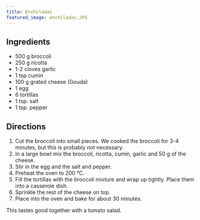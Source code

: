 ```yaml
---
title: Enchiladas
featured_image: enchiladas.JPG
---
```


## Ingredients

- 500 g broccoli
- 250 g ricotta
- 1-2 cloves garlic
- 1 tsp cumin
- 100 g grated cheese (Gouda)
- 1 egg
- 6 tortillas
- 1 tsp. salt
- 1 tsp. pepper

## Directions

1. Cut the broccoli into small pieces. We cooked the broccoli for 3-4 minutes, but this is probably not necessary.
2. In a large bowl mix the broccoli, ricotta, cumin, garlic and 50 g of the cheese.
3. Stir in the egg and the salt and pepper.
4. Preheat the oven to 200 &#176;C.
5. Fill the tortillas with the broccoli mixture and wrap up tightly. Place them into a casserole dish.
6. Sprinkle the rest of the cheese on top.
7. Place into the oven and bake for about 30 minutes.

This tastes good together with a tomato salad.

